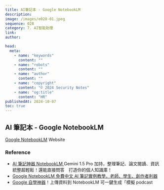 ```yaml
---
title: AI筆記本 - Google NotebookLM
description:
image: /images/e028-01.jpeg
sequence: 028
category: 7. AI智能助理
link:
author:

head:
  meta:
    - name: "keywords"
      content: ""
    - name: "robots"
      content: ""
    - name: "author"
      content: ""
    - name: "copyright"
      content: "© 2024 Security Notes"
    - name: "og:title"
      content: "HR"
publishedAt: 2024-10-07
toc: true
---
```


## AI 筆記本 - Google NotebookLM

<a href="https://notebooklm.google.com/">Google NotebookLM</a> Website

### Reference

- <a href="https://www.youtube.com/watch?v=1jdo3xemlSs">AI 筆記神器 NotebookLM </a> Gemini 1.5 Pro 加持，整理筆記、論文閱讀、資訊統整超輕鬆！還能直接問答　打造你的個人知識庫！
- <a href="https://www.playpcesor.com/2024/06/google-notebooklm-ai.html">Google NotebookLM 免費中文 AI 筆記實例教學，老師、學生、創作者利器</a>
- <a href="https://www.bnext.com.tw/article/80532/google-notebooklm-audio-overview">Google 自學神器</a>！上傳資料到 NotebookLM 可一鍵生成「模擬 podcast
